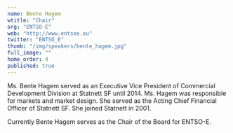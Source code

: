 ```yaml
---
name: Bente Hagem
wtitle: "Chair"
org: "ENTSO-E"
web: "http://www.entsoe.eu"
twitter: "ENTSO_E"
thumb: "/img/speakers/bente_hagem.jpg"
full_image: ""
home_order: 4
published: true
---
```


Ms. Bente Hagem served as an Executive Vice President of Commercial Development Division at Statnett SF until 2014. Ms. Hagem was responsible for markets and market design. She served as the Acting Chief Financial Officer of Statnett SF. She joined Statnett in 2001. 

Currently Bente Hagem serves as the Chair of the Board for ENTSO-E.
